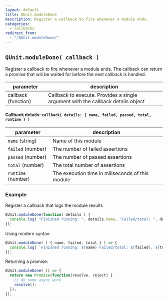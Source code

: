 ```yaml
---
layout: default
title: QUnit.moduleDone
description: Register a callback to fire whenever a module ends.
categories:
  - callbacks
redirect_from:
  - "/QUnit.moduleDone/"
---
```


## `QUnit.moduleDone( callback )`

Register a callback to fire whenever a module ends. The callback can return a promise that will be waited for before the next callback is handled.

| parameter | description |
|-----------|-------------|
| callback (function) | Callback to execute. Provides a single argument with the callback details object |

#### Callback details: `callback( details: { name, failed, passed, total, runtime } )`

| parameter | description |
|-----------|-------------|
| `name` (string) | Name of this module |
| `failed` (number) | The number of failed assertions |
| `passed` (number) | The number of passed assertions |
| `total` (number) | The total number of assertions |
| `runtime` (number) | The execution time in millseconds of this module |

### Example

Register a callback that logs the module results

```js
QUnit.moduleDone(function( details ) {
  console.log( "Finished running: ", details.name, "Failed/total: ", details.failed, details.total );
});
```

Using modern syntax:

```js
QUnit.moduleDone( ( { name, failed, total } ) => {
  console.log( `Finished running: ${name} Failed/total: ${failed}, ${total}` );
});
```

Returning a promise:

```js
QUnit.moduleDone( () => {
  return new Promise(function(resolve, reject) {
    // do some async work
    resolve();
  });
});
```
